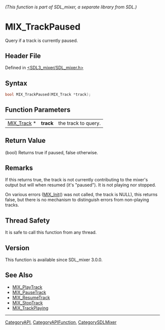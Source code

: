 ###### (This function is part of SDL_mixer, a separate library from SDL.)
# MIX_TrackPaused

Query if a track is currently paused.

## Header File

Defined in [<SDL3_mixer/SDL_mixer.h>](https://github.com/libsdl-org/SDL_mixer/blob/main/include/SDL3_mixer/SDL_mixer.h)

## Syntax

```c
bool MIX_TrackPaused(MIX_Track *track);
```

## Function Parameters

|                          |           |                     |
| ------------------------ | --------- | ------------------- |
| [MIX_Track](MIX_Track) * | **track** | the track to query. |

## Return Value

(bool) Returns true if paused, false otherwise.

## Remarks

If this returns true, the track is not currently contributing to the
mixer's output but will when resumed (it's "paused"). It is not playing nor
stopped.

On various errors ([MIX_Init](MIX_Init)() was not called, the track is
NULL), this returns false, but there is no mechanism to distinguish errors
from non-playing tracks.

## Thread Safety

It is safe to call this function from any thread.

## Version

This function is available since SDL_mixer 3.0.0.

## See Also

- [MIX_PlayTrack](MIX_PlayTrack)
- [MIX_PauseTrack](MIX_PauseTrack)
- [MIX_ResumeTrack](MIX_ResumeTrack)
- [MIX_StopTrack](MIX_StopTrack)
- [MIX_TrackPlaying](MIX_TrackPlaying)

----
[CategoryAPI](CategoryAPI), [CategoryAPIFunction](CategoryAPIFunction), [CategorySDLMixer](CategorySDLMixer)

